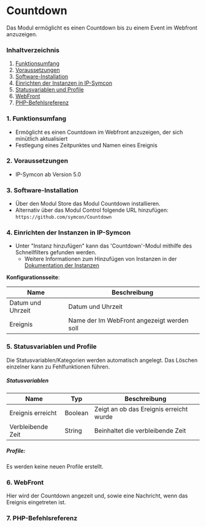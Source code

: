 # Countdown
Das Modul ermöglicht es einen Countdown bis zu einem Event im Webfront anzuzeigen.

### Inhaltverzeichnis

1. [Funktionsumfang](#1-funktionsumfang)
2. [Voraussetzungen](#2-voraussetzungen)
3. [Software-Installation](#3-software-installation)
4. [Einrichten der Instanzen in IP-Symcon](#4-einrichten-der-instanzen-in-ip-symcon)
5. [Statusvariablen und Profile](#5-statusvariablen-und-profile)
6. [WebFront](#6-webfront)
7. [PHP-Befehlsreferenz](#7-php-befehlsreferenz)

### 1. Funktionsumfang

* Ermöglicht es einen Countdown im Webfront anzuzeigen, der sich minütlich aktualisiert
* Festlegung eines Zeitpunktes und Namen eines Ereignis

### 2. Voraussetzungen

- IP-Symcon ab Version 5.0

### 3. Software-Installation

* Über den Modul Store das Modul Countdown installieren.
* Alternativ über das Modul Control folgende URL hinzufügen:
`https://github.com/symcon/Countdown`  

### 4. Einrichten der Instanzen in IP-Symcon

- Unter "Instanz hinzufügen" kann das 'Countdown'-Modul mithilfe des Schnellfilters gefunden werden.
    - Weitere Informationen zum Hinzufügen von Instanzen in der [Dokumentation der Instanzen](https://www.symcon.de/service/dokumentation/konzepte/instanzen/#Instanz_hinzufügen)

__Konfigurationsseite__:

Name              |  Beschreibung
----------------- | -------------------------------------
Datum und Uhrzeit | Datum und Uhrzeit  
Ereignis          | Name der Im WebFront angezeigt werden soll


### 5. Statusvariablen und Profile

Die Statusvariablen/Kategorien werden automatisch angelegt. Das Löschen einzelner kann zu Fehlfunktionen führen.

##### Statusvariablen

Name              | Typ     | Beschreibung
----------------- | ------- | --------------------------------
Ereignis erreicht | Boolean | Zeigt an ob das Ereignis erreicht wurde
Verbleibende Zeit | String  | Beinhaltet die verbleibende Zeit 

##### Profile:

Es werden keine neuen Profile erstellt.

### 6. WebFront

Hier wird der Countdown angezeit und, sowie eine Nachricht, wenn das Ereignis eingetreten ist.

### 7. PHP-Befehlsreferenz



